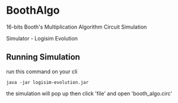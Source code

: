 # BoothAlgo
16-bits Booth's Multiplication Algorithm Circuit Simulation

Simulator - Logisim Evolution

## Running Simulation

run this command on your cli
```
java -jar logisim-evolution.jar
```

the simulation will pop up
then click 'file' and open 'booth_algo.circ'
